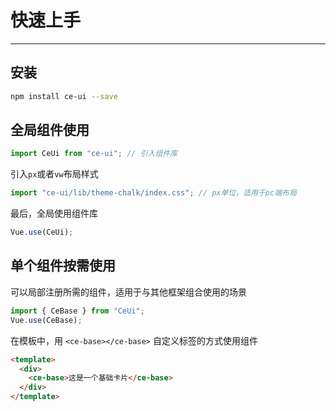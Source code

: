# 快速上手

<!-- {.md} -->

---

<!-- {.md} -->

## 安装

<!-- {.md} -->

```bash
npm install ce-ui --save
```

<!-- {.md} -->

## 全局组件使用

<!-- {.md} -->

```javascript
import CeUi from "ce-ui"; // 引入组件库
```

<!-- {.md} -->

引入<!-- {.md} -->`px`或者`vw`布局样式

```javascript
import "ce-ui/lib/theme-chalk/index.css"; // px单位，适用于pc端布局
```

最后，全局使用组件库<!-- {.md} -->

```javascript
Vue.use(CeUi);
```

<!-- {.md} -->

## 单个组件按需使用

<!-- {.md} -->

可以局部注册所需的组件，适用于与其他框架组合使用的场景

<!-- {.md} -->

```javascript
import { CeBase } from "CeUi";
Vue.use(CeBase);
```

<!-- {.md} -->

在模板中，用<!-- {.md} --> `<ce-base></ce-base>` 自定义标签的方式使用组件

```html
<template>
  <div>
    <ce-base>这是一个基础卡片</ce-base>
  </div>
</template>
```

<!-- {.md} -->
